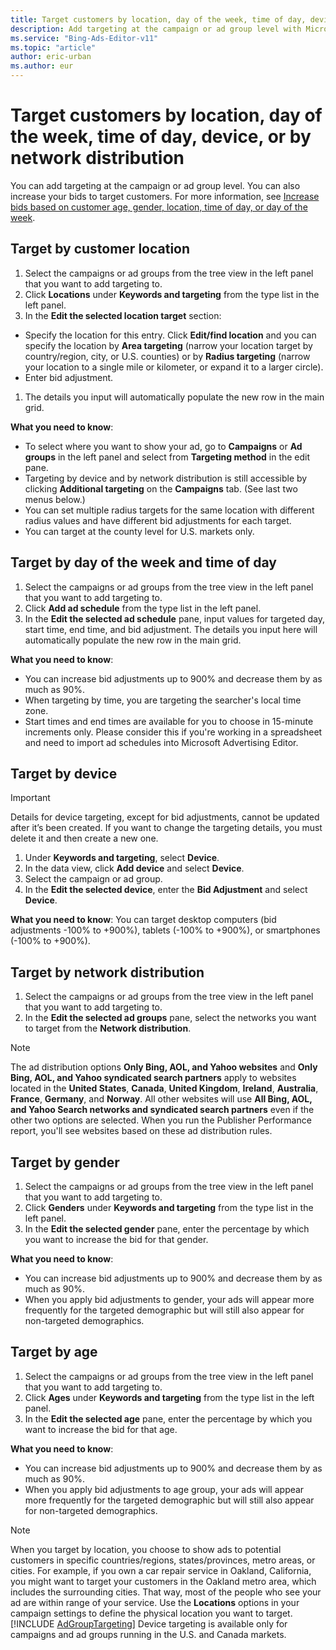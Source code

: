 ```yaml
---
title: Target customers by location, day of the week, time of day, device, or by network distribution
description: Add targeting at the campaign or ad group level with Microsoft Advertising Editor.
ms.service: "Bing-Ads-Editor-v11"
ms.topic: "article"
author: eric-urban
ms.author: eur
---
```


# Target customers by location, day of the week, time of day, device, or by network distribution

You can add targeting at the campaign or ad group level.
You can also increase your bids to target customers. For more information, see [Increase bids based on customer age, gender, location, time of day, or day of the week](./hlp_BAE_PROC_IncrementalBid.md).

## Target by customer location
1. Select the campaigns or ad groups from the tree view in the left panel that you want to add targeting to.
1. Click **Locations** under **Keywords and targeting** from the type list in the left panel.
1. In the **Edit the selected location target** section:
  - Specify the location for this entry. Click **Edit/find location** and you can specify the location by **Area targeting** (narrow your location target by country/region, city, or U.S. counties) or by **Radius targeting** (narrow your location to a single mile or kilometer, or expand it to a larger circle).
  - Enter bid adjustment.

1. The details you input will automatically populate the new row in the main grid.

**What you need to know**: 
- To select where you want to show your ad, go to **Campaigns** or **Ad groups** in the left panel and select from **Targeting method** in the edit pane.
- Targeting by device and by network distribution is still accessible by clicking **Additional targeting** on the **Campaigns** tab. (See last two menus below.)
- You can set multiple radius targets for the same location with different radius values and have different bid adjustments for each target.
- You can target at the county level for U.S. markets only.

## Target by day of the week and time of day
1. Select the campaigns or ad groups from the tree view in the left panel that you want to add targeting to.
1. Click **Add ad schedule** from the type list in the left panel.
1. In the **Edit the selected ad schedule** pane, input values for targeted day, start time, end time, and bid adjustment. The details you input here will automatically populate the new row in the main grid.

**What you need to know**:
- You can increase bid adjustments up to 900% and decrease them by as much as 90%.
- When targeting by time, you are targeting the searcher's local time zone.
- Start times and end times are available for you to choose in 15-minute increments only. Please consider this if you're working in a spreadsheet and need to import ad schedules into Microsoft Advertising Editor.

## Target by device
> [!IMPORTANT]
> Details for device targeting, except for bid adjustments, cannot be updated after it’s been created. If you want to change the targeting details, you must delete it and then create a new one.

1. Under **Keywords and targeting**, select **Device**.
1. In the data view, click **Add device** and select **Device**.
1. Select the campaign or ad group.
1. In the **Edit the selected device**, enter the **Bid Adjustment** and select **Device**.

**What you need to know**:      You can target desktop computers (bid adjustments -100% to +900%), tablets (-100% to +900%), or smartphones (-100% to +900%).

## Target by network distribution
1. Select the campaigns or ad groups from the tree view in the left panel that you want to add targeting to.
1. In the **Edit the selected ad groups** pane, select the networks you want to target from the **Network distribution**.
> [!NOTE]
> The ad distribution options **Only Bing, AOL, and Yahoo websites** and **Only Bing, AOL, and Yahoo syndicated search partners** apply to websites located in the **United States**, **Canada**, **United Kingdom**, **Ireland**, **Australia**, **France**, **Germany**, and **Norway**. All other websites will use **All Bing, AOL, and Yahoo Search networks and syndicated search partners** even if the other two options are selected. When you run the Publisher Performance report, you'll see websites based on these ad distribution rules.

## Target by gender
1. Select the campaigns or ad groups from the tree view in the left panel that you want to add targeting to.
1. Click **Genders** under **Keywords and targeting** from the type list in the left panel.
1. In the **Edit the selected gender** pane, enter the percentage by which you want to increase the bid for that gender.

**What you need to know**:
- You can increase bid adjustments up to 900% and decrease them by as much as 90%.
- When you apply bid adjustments to gender, your ads will appear more frequently for the targeted demographic but will still also appear for non-targeted demographics.

## Target by age
1. Select the campaigns or ad groups from the tree view in the left panel that you want to add targeting to.
1. Click **Ages** under **Keywords and targeting** from the type list in the left panel.
1. In the **Edit the selected age** pane, enter the percentage by which you want to increase the bid for that age.

**What you need to know**:
- You can increase bid adjustments up to 900% and decrease them by as much as 90%.
- When you apply bid adjustments to age group, your ads will appear more frequently for the targeted demographic but will still also appear for non-targeted demographics.

> [!NOTE]
> When you target by location, you choose to show ads to potential customers in specific countries/regions, states/provinces, metro areas, or cities. For example, if you own a car repair service in Oakland, California, you might want to target your customers in the Oakland metro area, which includes the surrounding cities. That way, most of the people who see your ad are within range of your service. Use the **Locations** options in your campaign settings to define the physical location you want to target.
> [!INCLUDE [AdGroupTargeting](./includes/AdGroupTargeting.md)]
> Device targeting is available only for campaigns and ad groups running in the U.S. and Canada markets.


